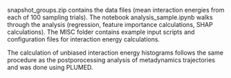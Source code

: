 
snapshot_groups.zip contains the data files (mean interaction energies from each of 100 sampling trials). The notebook analysis_sample.ipynb walks through the analysis (regression, feature importance calculations, SHAP calculations). The MISC folder contains example input scripts and configuration files for interaction energy calculations.

The calculation of unbiased interaction energy histograms follows the same procedure as the postporocessing analysis of metadynamics trajectories and was done using PLUMED.

